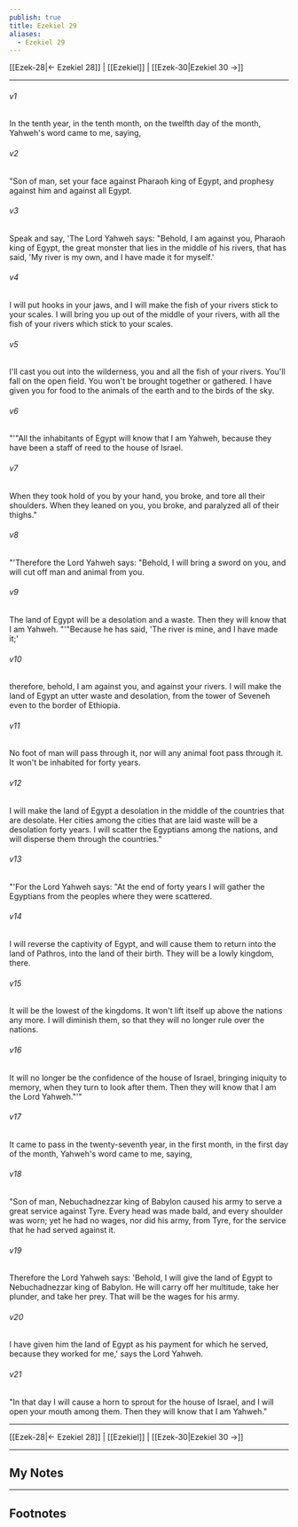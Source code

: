 ```yaml
---
publish: true
title: Ezekiel 29
aliases:
  - Ezekiel 29
---
```


[[Ezek-28|← Ezekiel 28]] | [[Ezekiel]] | [[Ezek-30|Ezekiel 30 →]]
***



###### v1 
In the tenth year, in the tenth month, on the twelfth day of the month, Yahweh's word came to me, saying, 

###### v2 
"Son of man, set your face against Pharaoh king of Egypt, and prophesy against him and against all Egypt. 

###### v3 
Speak and say, 'The Lord Yahweh says: "Behold, I am against you, Pharaoh king of Egypt, the great monster that lies in the middle of his rivers, that has said, 'My river is my own, and I have made it for myself.' 

###### v4 
I will put hooks in your jaws, and I will make the fish of your rivers stick to your scales. I will bring you up out of the middle of your rivers, with all the fish of your rivers which stick to your scales. 

###### v5 
I'll cast you out into the wilderness, you and all the fish of your rivers. You'll fall on the open field. You won't be brought together or gathered. I have given you for food to the animals of the earth and to the birds of the sky. 

###### v6 
"'"All the inhabitants of Egypt will know that I am Yahweh, because they have been a staff of reed to the house of Israel. 

###### v7 
When they took hold of you by your hand, you broke, and tore all their shoulders. When they leaned on you, you broke, and paralyzed all of their thighs." 

###### v8 
"'Therefore the Lord Yahweh says: "Behold, I will bring a sword on you, and will cut off man and animal from you. 

###### v9 
The land of Egypt will be a desolation and a waste. Then they will know that I am Yahweh. "'"Because he has said, 'The river is mine, and I have made it;' 

###### v10 
therefore, behold, I am against you, and against your rivers. I will make the land of Egypt an utter waste and desolation, from the tower of Seveneh even to the border of Ethiopia. 

###### v11 
No foot of man will pass through it, nor will any animal foot pass through it. It won't be inhabited for forty years. 

###### v12 
I will make the land of Egypt a desolation in the middle of the countries that are desolate. Her cities among the cities that are laid waste will be a desolation forty years. I will scatter the Egyptians among the nations, and will disperse them through the countries." 

###### v13 
"'For the Lord Yahweh says: "At the end of forty years I will gather the Egyptians from the peoples where they were scattered. 

###### v14 
I will reverse the captivity of Egypt, and will cause them to return into the land of Pathros, into the land of their birth. They will be a lowly kingdom, there. 

###### v15 
It will be the lowest of the kingdoms. It won't lift itself up above the nations any more. I will diminish them, so that they will no longer rule over the nations. 

###### v16 
It will no longer be the confidence of the house of Israel, bringing iniquity to memory, when they turn to look after them. Then they will know that I am the Lord Yahweh."'" 

###### v17 
It came to pass in the twenty-seventh year, in the first month, in the first day of the month, Yahweh's word came to me, saying, 

###### v18 
"Son of man, Nebuchadnezzar king of Babylon caused his army to serve a great service against Tyre. Every head was made bald, and every shoulder was worn; yet he had no wages, nor did his army, from Tyre, for the service that he had served against it. 

###### v19 
Therefore the Lord Yahweh says: 'Behold, I will give the land of Egypt to Nebuchadnezzar king of Babylon. He will carry off her multitude, take her plunder, and take her prey. That will be the wages for his army. 

###### v20 
I have given him the land of Egypt as his payment for which he served, because they worked for me,' says the Lord Yahweh. 

###### v21 
"In that day I will cause a horn to sprout for the house of Israel, and I will open your mouth among them. Then they will know that I am Yahweh."

***
[[Ezek-28|← Ezekiel 28]] | [[Ezekiel]] | [[Ezek-30|Ezekiel 30 →]]

---
## My Notes

---
## Footnotes